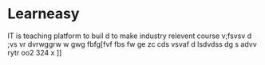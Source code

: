 # Learneasy
IT is teaching platform to buil d to make industry relevent course
v;fsvsv d ;vs vr 
dvrwggrw w gwg
fbfg[fvf  fbs fw ge
zc cds vsvaf d  lsdvdss dg s
 advv rytr oo2 324 x ]]
